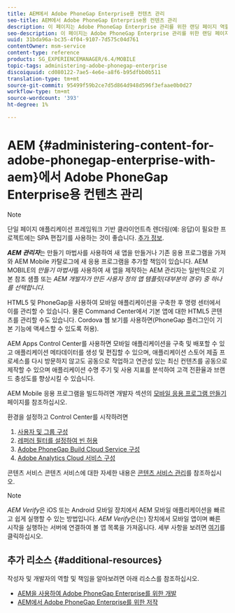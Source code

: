 ```yaml
---
title: AEM에서 Adobe PhoneGap Enterprise용 컨텐츠 관리
seo-title: AEM에서 Adobe PhoneGap Enterprise용 컨텐츠 관리
description: 이 페이지는 Adobe PhoneGap Enterprise 관리를 위한 랜딩 페이지 역할을 합니다.
seo-description: 이 페이지는 Adobe PhoneGap Enterprise 관리를 위한 랜딩 페이지 역할을 합니다.
uuid: 31bda96a-bc35-4f04-9107-7d575c04d761
contentOwner: msm-service
content-type: reference
products: SG_EXPERIENCEMANAGER/6.4/MOBILE
topic-tags: administering-adobe-phonegap-enterprise
discoiquuid: cd080122-7ae5-4e6e-a8f6-b95dfbb0b511
translation-type: tm+mt
source-git-commit: 95499f59b2ce7d5d864d948d596f3efaae0b0d27
workflow-type: tm+mt
source-wordcount: '393'
ht-degree: 1%

---
```



# AEM {#administering-content-for-adobe-phonegap-enterprise-with-aem}에서 Adobe PhoneGap Enterprise용 컨텐츠 관리

>[!NOTE]
>
>단일 페이지 애플리케이션 프레임워크 기반 클라이언트측 렌더링(예: 응답)이 필요한 프로젝트에는 SPA 편집기를 사용하는 것이 좋습니다. [추가 정보](/help/sites-developing/spa-overview.md).

***AEM 관리자***&#x200B;는 만들기 마법사를 사용하여 새 앱을 만들거나 기존 응용 프로그램을 가져와 AEM Mobile 카탈로그에 새 응용 프로그램을 추가할 책임이 있습니다. AEM MOBILE의 *만들기 마법사*&#x200B;를 사용하여 새 앱을 제작하는 AEM 관리자는 일반적으로 기본 참조 샘플 또는 *AEM 개발자가 만든 사용자 정의 앱 템플릿(대부분의 경우) 중 하나를 선택합니다.*

HTML5 및 PhoneGap을 사용하여 모바일 애플리케이션을 구축한 후 명령 센터에서 이를 관리할 수 있습니다. 물론 Command Center에서 기본 앱에 대한 HTML5 콘텐츠를 관리할 수도 있습니다. Cordova 웹 보기를 사용하면(PhoneGap 플러그인이 기본 기능에 액세스할 수 있도록 허용).

AEM Apps Control Center를 사용하면 모바일 애플리케이션을 구축 및 배포할 수 있고 애플리케이션 메타데이터를 생성 및 편집할 수 있으며, 애플리케이션 스토어 제출 프로세스를 다시 방문하지 않고도 공동으로 작업하고 연관성 있는 최신 컨텐츠를 공동으로 제작할 수 있으며 애플리케이션 수명 주기 및 사용 지표를 분석하여 고객 전환율과 브랜드 충성도를 향상시킬 수 있습니다.

AEM Mobile 응용 프로그램을 빌드하려면 개발자 섹션의 [모바일 응용 프로그램 만들기](/help/mobile/building-app-mobile-phonegap.md) 페이지를 참조하십시오.

환경을 설정하고 Control Center를 시작하려면

1. [사용자 및 그룹 구성](/help/mobile/configure-users-groups.md)
1. [레퍼러 필터를 설정하여 빈 허용](/help/mobile/setting-referrer-filter-empty.md)
1. [Adobe PhoneGap Build Cloud Service 구성](/help/mobile/configure-phonegap-build-cloud.md)
1. [Adobe Analytics Cloud 서비스 구성](/help/mobile/configure-adobe-mobile-cloud-service.md)

콘텐츠 서비스 콘텐츠 서비스에 대한 자세한 내용은 [콘텐츠 서비스 관리](/help/mobile/developing-content-services.md)를 참조하십시오.

>[!NOTE]
>
>*AEM Verify*&#x200B;은 iOS 또는 Android 모바일 장치에서 AEM 모바일 애플리케이션을 빠르고 쉽게 실행할 수 있는 방법입니다. *AEM Verify*&#x200B;은(는) 장치에서 모바일 앱이며 빠른 시작을 실행하는 서버에 연결하여 볼 앱 목록을 가져옵니다. 세부 사항을 보려면 [여기](/help/mobile/phonegap-mobile-quickstart.md)를 클릭하십시오.

## 추가 리소스 {#additional-resources}

작성자 및 개발자의 역할 및 책임을 알아보려면 아래 리소스를 참조하십시오.

* [AEM을 사용하여 Adobe PhoneGap Enterprise를 위한 개발](/help/mobile/developing-in-phonegap.md)
* [AEM에서 Adobe PhoneGap Enterprise를 위한 저작](/help/mobile/phonegap.md)
